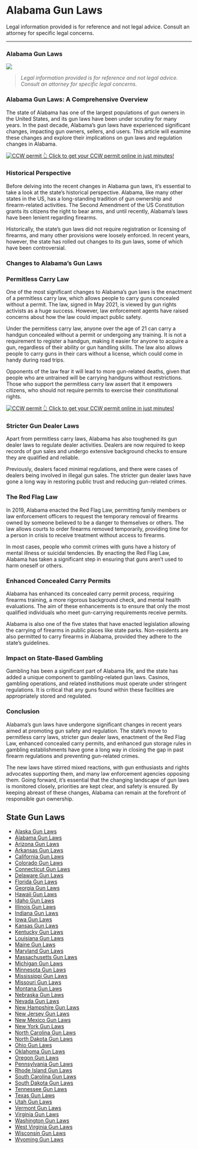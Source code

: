 # Alabama Gun Laws

Legal information provided is for reference and not legal advice. Consult an attorney for specific legal concerns. 

* * *

### Alabama Gun Laws

![](https://cdn-images-1.medium.com/max/1200/1*ubUP0M5JCb4aZ4cgkS6wSg.png)

>  _Legal information provided is for reference and not legal advice. Consult an attorney for specific legal concerns._

### Alabama Gun Laws: A Comprehensive Overview

The state of Alabama has one of the largest populations of gun owners in the United States, and its gun laws have been under scrutiny for many years. In the past decade, Alabama’s gun laws have experienced significant changes, impacting gun owners, sellers, and users. This article will examine these changes and explore their implications on gun laws and regulation changes in Alabama.

<a href="https://serp.ly/ccw">
<div>
    <img src="https://cdn-images-1.medium.com/max/1200/1*aCmvRhaa5Xjz4zDZxHzAjg.png" alt="CCW permit">
    👆 Click to get your CCW permit online in just minutes!
</div>
</a>

### Historical Perspective

Before delving into the recent changes in Alabama gun laws, it’s essential to take a look at the state’s historical perspective. Alabama, like many other states in the US, has a long-standing tradition of gun ownership and firearm-related activities. The Second Amendment of the US Constitution grants its citizens the right to bear arms, and until recently, Alabama’s laws have been lenient regarding firearms.

Historically, the state’s gun laws did not require registration or licensing of firearms, and many other provisions were loosely enforced. In recent years, however, the state has rolled out changes to its gun laws, some of which have been controversial.

### Changes to Alabama’s Gun Laws

### Permitless Carry Law

One of the most significant changes to Alabama’s gun laws is the enactment of a permitless carry law, which allows people to carry guns concealed without a permit. The law, signed in May 2021, is viewed by gun rights activists as a huge success. However, law enforcement agents have raised concerns about how the law could impact public safety.

Under the permitless carry law, anyone over the age of 21 can carry a handgun concealed without a permit or undergoing any training. It is not a requirement to register a handgun, making it easier for anyone to acquire a gun, regardless of their ability or gun handling skills. The law also allows people to carry guns in their cars without a license, which could come in handy during road trips.

Opponents of the law fear it will lead to more gun-related deaths, given that people who are untrained will be carrying handguns without restrictions. Those who support the permitless carry law assert that it empowers citizens, who should not require permits to exercise their constitutional rights.


<a href="https://serp.ly/ccw">
<div>
    <img src="https://cdn-images-1.medium.com/max/1200/1*TMCVgNoKp2NAtvLSAMkaJg.png" alt="CCW permit">
    👆 Click to get your CCW permit online in just minutes!
</div>
</a>


### Stricter Gun Dealer Laws

Apart from permitless carry laws, Alabama has also toughened its gun dealer laws to regulate dealer activities. Dealers are now required to keep records of gun sales and undergo extensive background checks to ensure they are qualified and reliable.

Previously, dealers faced minimal regulations, and there were cases of dealers being involved in illegal gun sales. The stricter gun dealer laws have gone a long way in restoring public trust and reducing gun-related crimes.

### The Red Flag Law

In 2019, Alabama enacted the Red Flag Law, permitting family members or law enforcement officers to request the temporary removal of firearms owned by someone believed to be a danger to themselves or others. The law allows courts to order firearms removed temporarily, providing time for a person in crisis to receive treatment without access to firearms.

In most cases, people who commit crimes with guns have a history of mental illness or suicidal tendencies. By enacting the Red Flag Law, Alabama has taken a significant step in ensuring that guns aren’t used to harm oneself or others.

### Enhanced Concealed Carry Permits

Alabama has enhanced its concealed carry permit process, requiring firearms training, a more rigorous background check, and mental health evaluations. The aim of these enhancements is to ensure that only the most qualified individuals who meet gun-carrying requirements receive permits.

Alabama is also one of the five states that have enacted legislation allowing the carrying of firearms in public places like state parks. Non-residents are also permitted to carry firearms in Alabama, provided they adhere to the state’s guidelines.

### Impact on State-Based Gambling

Gambling has been a significant part of Alabama life, and the state has added a unique component to gambling-related gun laws. Casinos, gambling operations, and related institutions must operate under stringent regulations. It is critical that any guns found within these facilities are appropriately stored and regulated.

### Conclusion

Alabama’s gun laws have undergone significant changes in recent years aimed at promoting gun safety and regulation. The state’s move to permitless carry laws, stricter gun dealer laws, enactment of the Red Flag Law, enhanced concealed carry permits, and enhanced gun storage rules in gambling establishments have gone a long way in closing the gap in past firearm regulations and preventing gun-related crimes.

The new laws have stirred mixed reactions, with gun enthusiasts and rights advocates supporting them, and many law enforcement agencies opposing them. Going forward, it’s essential that the changing landscape of gun laws is monitored closely, priorities are kept clear, and safety is ensured. By keeping abreast of these changes, Alabama can remain at the forefront of responsible gun ownership.

## State Gun Laws

- [Alaska Gun Laws](https://github.com/universityofguns/laws/blob/main/state-gun-laws/Alaska-Gun-Laws.md)
- [Alabama Gun Laws](https://github.com/universityofguns/laws/blob/main/state-gun-laws/Alabama-Gun-Laws.md)
- [Arizona Gun Laws](https://github.com/universityofguns/laws/blob/main/state-gun-laws/Arizona-Gun-Laws.md)
- [Arkansas Gun Laws](https://github.com/universityofguns/laws/blob/main/state-gun-laws/Arkansas-Gun-Laws.md)
- [California Gun Laws](https://github.com/universityofguns/laws/blob/main/state-gun-laws/California-Gun-Laws.md)
- [Colorado Gun Laws](https://github.com/universityofguns/laws/blob/main/state-gun-laws/Colorado-Gun-Laws.md)
- [Connecticut Gun Laws](https://github.com/universityofguns/laws/blob/main/state-gun-laws/Connecticut-Gun-Laws.md)
- [Delaware Gun Laws](https://github.com/universityofguns/laws/blob/main/state-gun-laws/Delaware-Gun-Laws.md)
- [Florida Gun Laws](https://github.com/universityofguns/laws/blob/main/state-gun-laws/Florida-Gun-Laws.md)
- [Georgia Gun Laws](https://github.com/universityofguns/laws/blob/main/state-gun-laws/Georgia-Gun-Laws.md)
- [Hawaii Gun Laws](https://github.com/universityofguns/laws/blob/main/state-gun-laws/Hawaii-Gun-Laws.md)
- [Idaho Gun Laws](https://github.com/universityofguns/laws/blob/main/state-gun-laws/Idaho-Gun-Laws.md)
- [Illinois Gun Laws](https://github.com/universityofguns/laws/blob/main/state-gun-laws/Illinois-Gun-Laws.md)
- [Indiana Gun Laws](https://github.com/universityofguns/laws/blob/main/state-gun-laws/Indiana-Gun-Laws.md)
- [Iowa Gun Laws](https://github.com/universityofguns/laws/blob/main/state-gun-laws/Iowa-Gun-Laws.md)
- [Kansas Gun Laws](https://github.com/universityofguns/laws/blob/main/state-gun-laws/Kansas-Gun-Laws.md)
- [Kentucky Gun Laws](https://github.com/universityofguns/laws/blob/main/state-gun-laws/Kentucky-Gun-Laws.md)
- [Louisiana Gun Laws](https://github.com/universityofguns/laws/blob/main/state-gun-laws/Louisiana-Gun-Laws.md)
- [Maine Gun Laws](https://github.com/universityofguns/laws/blob/main/state-gun-laws/Maine-Gun-Laws.md)
- [Maryland Gun Laws](https://github.com/universityofguns/laws/blob/main/state-gun-laws/Maryland-Gun-Laws.md)
- [Massachusetts Gun Laws](https://github.com/universityofguns/laws/blob/main/state-gun-laws/Massachusetts-Gun-Laws.md)
- [Michigan Gun Laws](https://github.com/universityofguns/laws/blob/main/state-gun-laws/Michigan-Gun-Laws.md)
- [Minnesota Gun Laws](https://github.com/universityofguns/laws/blob/main/state-gun-laws/Minnesota-Gun-Laws.md)
- [Mississippi Gun Laws](https://github.com/universityofguns/laws/blob/main/state-gun-laws/Mississippi-Gun-Laws.md)
- [Missouri Gun Laws](https://github.com/universityofguns/laws/blob/main/state-gun-laws/Missouri-Gun-Laws.md)
- [Montana Gun Laws](https://github.com/universityofguns/laws/blob/main/state-gun-laws/Montana-Gun-Laws.md)
- [Nebraska Gun Laws](https://github.com/universityofguns/laws/blob/main/state-gun-laws/Nebraska-Gun-Laws.md)
- [Nevada Gun Laws](https://github.com/universityofguns/laws/blob/main/state-gun-laws/Nevada-Gun-Laws.md)
- [New Hampshire Gun Laws](https://github.com/universityofguns/laws/blob/main/state-gun-laws/New-Hampshire-Gun-Laws.md)
- [New Jersey Gun Laws](https://github.com/universityofguns/laws/blob/main/state-gun-laws/New-Jersey-Gun-Laws.md)
- [New Mexico Gun Laws](https://github.com/universityofguns/laws/blob/main/state-gun-laws/New-Mexico-Gun-Laws.md)
- [New York Gun Laws](https://github.com/universityofguns/laws/blob/main/state-gun-laws/New-York-Gun-Laws.md)
- [North Carolina Gun Laws](https://github.com/universityofguns/laws/blob/main/state-gun-laws/North-Carolina-Gun-Laws.md)
- [North Dakota Gun Laws](https://github.com/universityofguns/laws/blob/main/state-gun-laws/North-Dakota-Gun-Laws.md)
- [Ohio Gun Laws](https://github.com/universityofguns/laws/blob/main/state-gun-laws/Ohio-Gun-Laws.md)
- [Oklahoma Gun Laws](https://github.com/universityofguns/laws/blob/main/state-gun-laws/Oklahoma-Gun-Laws.md)
- [Oregon Gun Laws](https://github.com/universityofguns/laws/blob/main/state-gun-laws/Oregon-Gun-Laws.md)
- [Pennsylvania Gun Laws](https://github.com/universityofguns/laws/blob/main/state-gun-laws/Pennsylvania-Gun-Laws.md)
- [Rhode Island Gun Laws](https://github.com/universityofguns/laws/blob/main/state-gun-laws/Rhode-Island-Gun-Laws.md)
- [South Carolina Gun Laws](https://github.com/universityofguns/laws/blob/main/state-gun-laws/South-Carolina-Gun-Laws.md)
- [South Dakota Gun Laws](https://github.com/universityofguns/laws/blob/main/state-gun-laws/South-Dakota-Gun-Laws.md)
- [Tennessee Gun Laws](https://github.com/universityofguns/laws/blob/main/state-gun-laws/Tennessee-Gun-Laws.md)
- [Texas Gun Laws](https://github.com/universityofguns/laws/blob/main/state-gun-laws/Texas-Gun-Laws.md)
- [Utah Gun Laws](https://github.com/universityofguns/laws/blob/main/state-gun-laws/Utah-Gun-Laws.md)
- [Vermont Gun Laws](https://github.com/universityofguns/laws/blob/main/state-gun-laws/Vermont-Gun-Laws.md)
- [Virginia Gun Laws](https://github.com/universityofguns/laws/blob/main/state-gun-laws/Virginia-Gun-Laws.md)
- [Washington Gun Laws](https://github.com/universityofguns/laws/blob/main/state-gun-laws/Washington-Gun-Laws.md)
- [West Virginia Gun Laws](https://github.com/universityofguns/laws/blob/main/state-gun-laws/West-Virginia-Gun-Laws.md)
- [Wisconsin Gun Laws](https://github.com/universityofguns/laws/blob/main/state-gun-laws/Wisconsin-Gun-Laws.md)
- [Wyoming Gun Laws](https://github.com/universityofguns/laws/blob/main/state-gun-laws/Wyoming-Gun-Laws.md)
